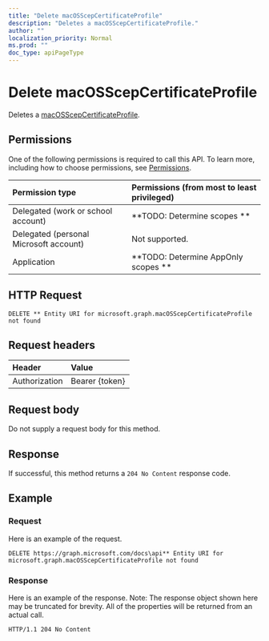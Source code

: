 ```yaml
---
title: "Delete macOSScepCertificateProfile"
description: "Deletes a macOSScepCertificateProfile."
author: ""
localization_priority: Normal
ms.prod: ""
doc_type: apiPageType
---
```


# Delete macOSScepCertificateProfile

Deletes a [macOSScepCertificateProfile](../resources/macosscepcertificateprofile.md).

## Permissions
One of the following permissions is required to call this API. To learn more, including how to choose permissions, see [Permissions](/concepts/permissions-reference.md).

|Permission type|Permissions (from most to least privileged)|
|:---|:---|
|Delegated (work or school account)|**TODO: Determine scopes **|
|Delegated (personal Microsoft account)|Not supported.|
|Application|**TODO: Determine AppOnly scopes **|

## HTTP Request
<!-- {
  "blockType": "ignored"
}
-->
``` http
DELETE ** Entity URI for microsoft.graph.macOSScepCertificateProfile not found
```

## Request headers
|Header|Value|
|:---|:---|
|Authorization|Bearer {token}|

## Request body
Do not supply a request body for this method.

## Response
If successful, this method returns a `204 No Content` response code.

## Example

### Request
Here is an example of the request.
<!-- {
  "blockType": "request",
  "name": "delete_macosscepcertificateprofile"
}
-->
``` http
DELETE https://graph.microsoft.com/docs\api** Entity URI for microsoft.graph.macOSScepCertificateProfile not found
```

### Response
Here is an example of the response. Note: The response object shown here may be truncated for brevity. All of the properties will be returned from an actual call.
<!-- {
  "blockType": "response",
  "truncated": true
}
-->
``` http
HTTP/1.1 204 No Content
```

